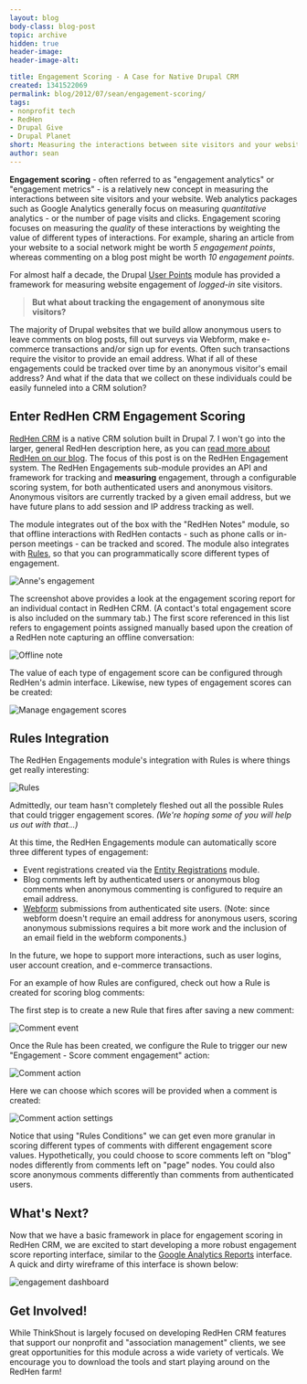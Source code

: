 ```yaml
---
layout: blog
body-class: blog-post
topic: archive
hidden: true
header-image:
header-image-alt:

title: Engagement Scoring - A Case for Native Drupal CRM
created: 1341522069
permalink: blog/2012/07/sean/engagement-scoring/
tags:
- nonprofit tech
- RedHen
- Drupal Give
- Drupal Planet
short: Measuring the interactions between site visitors and your website.
author: sean
---
```

**Engagement scoring** - often referred to as "engagement analytics" or "engagement metrics" - is a relatively new concept in measuring the interactions between site visitors and your website. Web analytics packages such as Google Analytics generally focus on measuring *quantitative* analytics - or the number of page visits and clicks. Engagement scoring focuses on measuring the *quality* of these interactions by weighting the value of different types of interactions. For example, sharing an article from your website to a social network might be worth *5 engagement points*, whereas commenting on a blog post might be worth *10 engagement points*.

For almost half a decade, the Drupal [User Points](http://drupal.org/project/userpoints) module has provided a framework for measuring website engagement of *logged-in* site visitors.

> **But what about tracking the engagement of anonymous site visitors?**

The majority of Drupal websites that we build allow anonymous users to leave comments on blog posts, fill out surveys via Webform, make e-commerce transactions and/or sign up for events. Often such transactions require the visitor to provide an email address. What if all of these engagements could be tracked over time by an anonymous visitor's email address? And what if the data that we collect on these individuals could be easily funneled into a CRM solution?

## Enter RedHen CRM Engagement Scoring

[RedHen CRM](http://drupal.org/project/redhen) is a native CRM solution built in Drupal 7. I won't go into the larger, general RedHen description here, as you can [read more about RedHen on our blog](/blog/tag/redhen). The focus of this post is on the RedHen Engagement system. The RedHen Engagements sub-module provides an API and framework for tracking and **measuring** engagement, through a configurable scoring system, for both authenticated users and anonymous visitors. Anonymous visitors are currently tracked by a given email address, but we have future plans to add session and IP address tracking as well.

The module integrates out of the box with the "RedHen Notes" module, so that offline interactions with RedHen contacts - such as phone calls or in-person meetings - can be tracked and scored. The module also integrates with [Rules](http://drupal.org/project/rules), so that you can programmatically score different types of engagement.

![Anne's engagement](https://dl.dropbox.com/s/ap2wwzeez9kf0q8/engagement_scores.png)

The screenshot above provides a look at the engagement scoring report for an individual contact in RedHen CRM. (A contact's total engagement score is also included on the summary tab.) The first score referenced in this list refers to engagement points assigned manually based upon the creation of a RedHen note capturing an offline conversation:

![Offline note](https://dl.dropbox.com/s/ost2yevtihg7uk5/engagement_scoring_note.png)

The value of each type of engagement score can be configured through RedHen's admin interface. Likewise, new types of engagement scores can be created:

![Manage engagement scores](https://dl.dropbox.com/s/6o8diqt0d49xgum/manage_engagement_scores.png)

## Rules Integration

The RedHen Engagements module's integration with Rules is where things get really interesting:

![Rules](https://dl.dropbox.com/s/x1fkmnkj5ezpegj/rules.png)

Admittedly, our team hasn't completely fleshed out all the possible Rules that could trigger engagement scores. *(We're hoping some of you will help us out with that…)*

At this time, the RedHen Engagements module can automatically score three different types of engagement:

* Event registrations created via the [Entity Registrations](http://drupal.org/project/registration) module.
* Blog comments left by authenticated users or anonymous blog comments when anonymous commenting is configured to require an email address.
* [Webform](http://drupal.org/project/webform) submissions from authenticated site users. (Note: since webform doesn't require an email address for anonymous users, scoring anonymous submissions requires a bit more work and the inclusion of an email field in the webform components.)

In the future, we hope to support more interactions, such as user logins, user account creation, and e-commerce transactions.

For an example of how Rules are configured, check out how a Rule is created for scoring blog comments:

The first step is to create a new Rule that fires after saving a new comment:

![Comment event](https://dl.dropbox.com/s/fwllhiefei9nf6j/rules_comment_event.png)

Once the Rule has been created, we configure the Rule to trigger our new "Engagement - Score comment engagement" action:

![Comment action](https://dl.dropbox.com/s/c7bh6gntmohcqfm/engagement_action.png)

Here we can choose which scores will be provided when a comment is created:

![Comment action settings](https://dl.dropbox.com/s/ipcijem4l963uqp/engagement_action_comments.png)

Notice that using "Rules Conditions" we can get even more granular in scoring different types of comments with different engagement score values. Hypothetically, you could choose to score comments left on "blog" nodes differently from comments left on "page" nodes. You could also score anonymous comments differently than comments from authenticated users.

## What's Next?

Now that we have a basic framework in place for engagement scoring in RedHen CRM, we are excited to start developing a more robust engagement score reporting interface, similar to the [Google Analytics Reports](http://drupal.org/project/google_analytics_reports) interface. A quick and dirty wireframe of this interface is shown below:

![engagement dashboard](https://dl.dropbox.com/s/fwapawaenk4a9ce/Engagement_report.png)

## Get Involved!

While ThinkShout is largely focused on developing RedHen CRM features that support our nonprofit and "association management" clients, we see great opportunities for this module across a wide variety of verticals. We encourage you to download the tools and start playing around on the RedHen farm!
